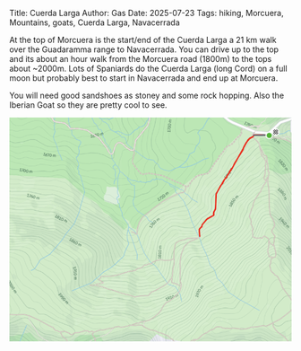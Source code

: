Title: Cuerda Larga
Author: Gas
Date: 2025-07-23
Tags: hiking, Morcuera, Mountains, goats, Cuerda Larga, Navacerrada

At the top of Morcuera is the start/end of the Cuerda Larga a 21 km
walk over the Guadaramma range to Navacerrada. You can drive up to the
top and its about an hour walk from the Morcuera road (1800m) to the
tops about ~2000m. Lots of Spaniards do the Cuerda Larga (long Cord) on a full
moon but probably best to start in Navacerrada and end up at Morcuera.

You will need good sandshoes as stoney and some rock hopping. Also the
Iberian Goat so they are pretty cool to see.

![half-Morcuera-MTB](./assets/morcuera-top-cuerda-larga.png)

